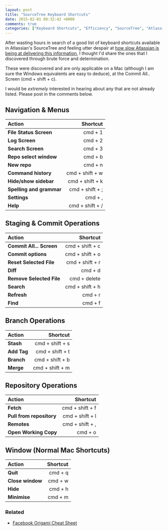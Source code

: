 ```yaml
---
layout: post
title: "SourceTree Keyboard Shortcuts"
date: 2015-02-01 09:32:42 +0000
comments: true
categories: ["Keyboard Shortcuts", "Efficiency", "SourceTree", "Atlassian", "Version Control"]
---
```


After wasting hours in search of a good list of keyboard shortcuts available in Atlassian's SourceTree and feeling utter despair at [how slow Atlassian is being at delivering this information](https://answers.atlassian.com/questions/238357/where-can-i-find-a-list-of-mac-keyboard-shortcuts-for-sourcetree), I thought I'd share the ones that I discovered through brute force and determination.
<!--more-->
These were discovered and are only applicable on a Mac (although I am sure the Windows equivalents are easy to deduce), at the Commit All.. Screen (cmd + shift + c).

I would be _extremely_ interested in hearing about any that are not already listed. Please post in the comments below.

## Navigation \& Menus

| __Action__  | __Shortcut__ |
|:--------|---------:|
| __File Status Screen__ | cmd + 1 |
| __Log Screen__ | cmd + 2 |
| __Search Screen__ | cmd + 3 |
| __Repo select window__  |  cmd + b  |
| __New repo__  |  cmd + n  |
| __Command history__  |  cmd + shift + w |
| __Hide/show sidebar__  |  cmd + shift + k |
| __Spelling and grammar__  |  cmd + shift + ; |
| __Settings__  |  cmd + ,  |
| __Help__  |  cmd + shift + / |

## Staging \& Commit Operations

| __Action__  | __Shortcut__ |
|:--------|---------:|
| __Commit All... Screen__  |  cmd + shift + c |
| __Commit options__  |  cmd + shift + o |
| __Reset Selected File__ |  cmd + shift + r |
| __Diff__  |  cmd + d  |
| __Remove Selected File__ | cmd + delete |
| __Search__  |  cmd + shift + h |
| __Refresh__  |  cmd + r  |
| __Find__  |  cmd + f  |

## Branch  Operations
| __Action__  | __Shortcut__ |
|:--------|---------:|
| __Stash__  |  cmd + shift + s |
| __Add Tag__  |  cmd + shift + t |
| __Branch__  |  cmd + shift + b |
| __Merge__  |  cmd + shift + m |

## Repository Operations
| __Action__  | __Shortcut__ |
|:--------|---------:|
| __Fetch__  |  cmd + shift + f |
| __Pull from repository__  |  cmd + shift + l |
| __Remotes__  |  cmd + shift + , |
| __Open Working Copy__  |  cmd + o  |

## Window (Normal Mac Shortcuts)
| __Action__  | __Shortcut__ |
|:--------|---------:|
| __Quit__  |  cmd + q  |
| __Close window__  |  cmd + w  |
| __Hide__  |  cmd + h  |
| __Minimise__  |  cmd + m  |

### Related
- [Facebook Origami Cheat Sheet](/blog/2016/06/30/facebook-origami-cheat-sheet)
